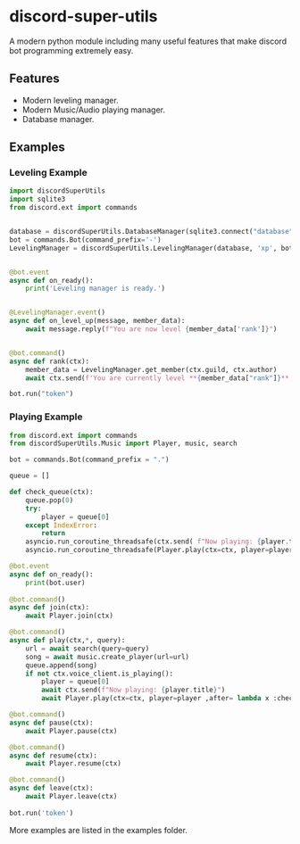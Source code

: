 discord-super-utils
==========

A modern python module including many useful features that make discord bot programming extremely easy.

Features
-------------

- Modern leveling manager.
- Modern Music/Audio playing manager.
- Database manager.

Examples
--------------

### Leveling Example ###

```py
import discordSuperUtils
import sqlite3
from discord.ext import commands


database = discordSuperUtils.DatabaseManager(sqlite3.connect("database"))
bot = commands.Bot(command_prefix='-')
LevelingManager = discordSuperUtils.LevelingManager(database, 'xp', bot)


@bot.event
async def on_ready():
    print('Leveling manager is ready.')


@LevelingManager.event()
async def on_level_up(message, member_data):
    await message.reply(f"You are now level {member_data['rank']}")


@bot.command()
async def rank(ctx):
    member_data = LevelingManager.get_member(ctx.guild, ctx.author)
    await ctx.send(f'You are currently level **{member_data["rank"]}**, with **{member_data["XP"]} XP.')

bot.run("token")
```

### Playing Example ### 

```py
from discord.ext import commands
from discordSuperUtils.Music import Player, music, search

bot = commands.Bot(command_prefix = ".")

queue = []

def check_queue(ctx):
    queue.pop(0)
    try:
        player = queue[0]
    except IndexError:
        return
    asyncio.run_coroutine_threadsafe(ctx.send( f"Now playing: {player.title}"), bot.loop)    #await can be used but the function isnt async
    asyncio.run_coroutine_threadsafe(Player.play(ctx=ctx, player=player ,after= lambda x :check_queue(ctx)), bot.loop)

@bot.event
async def on_ready():
    print(bot.user)
    
@bot.command()
async def join(ctx):
    await Player.join(ctx)

@bot.command()
async def play(ctx,*, query):
    url = await search(query=query)
    song = await music.create_player(url=url)
    queue.append(song)
    if not ctx.voice_client.is_playing():
        player = queue[0]
        await ctx.send(f"Now playing: {player.title}")
        await Player.play(ctx=ctx, player=player ,after= lambda x :check_queue(ctx))

@bot.command()
async def pause(ctx):
    await Player.pause(ctx)

@bot.command()
async def resume(ctx):
    await Player.resume(ctx)

@bot.command()
async def leave(ctx):
    await Player.leave(ctx)
    
bot.run('token')
```

More examples are listed in the examples folder.
